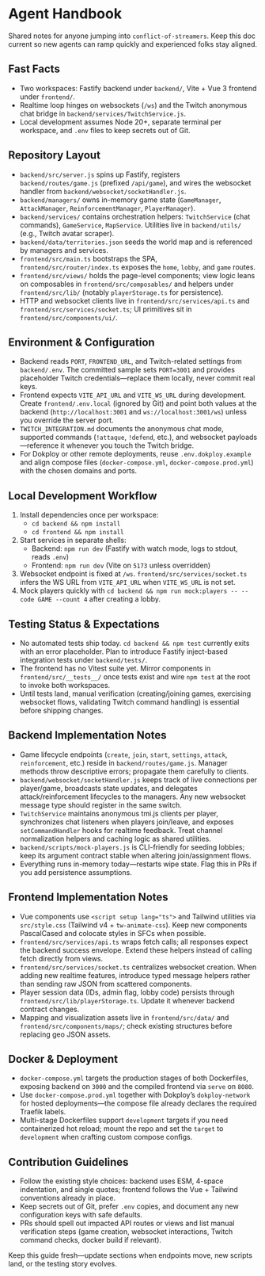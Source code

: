 # Agent Handbook

Shared notes for anyone jumping into `conflict-of-streamers`. Keep this doc current so new agents can ramp quickly and experienced folks stay aligned.

## Fast Facts
- Two workspaces: Fastify backend under `backend/`, Vite + Vue 3 frontend under `frontend/`.
- Realtime loop hinges on websockets (`/ws`) and the Twitch anonymous chat bridge in `backend/services/TwitchService.js`.
- Local development assumes Node 20+, separate terminal per workspace, and `.env` files to keep secrets out of Git.

## Repository Layout
- `backend/src/server.js` spins up Fastify, registers `backend/routes/game.js` (prefixed `/api/game`), and wires the websocket handler from `backend/websocket/socketHandler.js`.
- `backend/managers/` owns in-memory game state (`GameManager`, `AttackManager`, `ReinforcementManager`, `PlayerManager`).
- `backend/services/` contains orchestration helpers: `TwitchService` (chat commands), `GameService`, `MapService`. Utilities live in `backend/utils/` (e.g., Twitch avatar scraper).
- `backend/data/territories.json` seeds the world map and is referenced by managers and services.
- `frontend/src/main.ts` bootstraps the SPA, `frontend/src/router/index.ts` exposes the `home`, `lobby`, and `game` routes.
- `frontend/src/views/` holds the page-level components; view logic leans on composables in `frontend/src/composables/` and helpers under `frontend/src/lib/` (notably `playerStorage.ts` for persistence).
- HTTP and websocket clients live in `frontend/src/services/api.ts` and `frontend/src/services/socket.ts`; UI primitives sit in `frontend/src/components/ui/`.

## Environment & Configuration
- Backend reads `PORT`, `FRONTEND_URL`, and Twitch-related settings from `backend/.env`. The committed sample sets `PORT=3001` and provides placeholder Twitch credentials—replace them locally, never commit real keys.
- Frontend expects `VITE_API_URL` and `VITE_WS_URL` during development. Create `frontend/.env.local` (ignored by Git) and point both values at the backend (`http://localhost:3001` and `ws://localhost:3001/ws`) unless you override the server port.
- `TWITCH_INTEGRATION.md` documents the anonymous chat mode, supported commands (`!attaque`, `!defend`, etc.), and websocket payloads—reference it whenever you touch the Twitch bridge.
- For Dokploy or other remote deployments, reuse `.env.dokploy.example` and align compose files (`docker-compose.yml`, `docker-compose.prod.yml`) with the chosen domains and ports.

## Local Development Workflow
1. Install dependencies once per workspace:
   - `cd backend && npm install`
   - `cd frontend && npm install`
2. Start services in separate shells:
   - Backend: `npm run dev` (Fastify with watch mode, logs to stdout, reads `.env`)
   - Frontend: `npm run dev` (Vite on `5173` unless overridden)
3. Websocket endpoint is fixed at `/ws`. `frontend/src/services/socket.ts` infers the WS URL from `VITE_API_URL` when `VITE_WS_URL` is not set.
4. Mock players quickly with `cd backend && npm run mock:players -- --code GAME --count 4` after creating a lobby.

## Testing Status & Expectations
- No automated tests ship today. `cd backend && npm test` currently exits with an error placeholder. Plan to introduce Fastify inject-based integration tests under `backend/tests/`.
- The frontend has no Vitest suite yet. Mirror components in `frontend/src/__tests__/` once tests exist and wire `npm test` at the root to invoke both workspaces.
- Until tests land, manual verification (creating/joining games, exercising websocket flows, validating Twitch command handling) is essential before shipping changes.

## Backend Implementation Notes
- Game lifecycle endpoints (`create`, `join`, `start`, `settings`, `attack`, `reinforcement`, etc.) reside in `backend/routes/game.js`. Manager methods throw descriptive errors; propagate them carefully to clients.
- `backend/websocket/socketHandler.js` keeps track of live connections per player/game, broadcasts state updates, and delegates attack/reinforcement lifecycles to the managers. Any new websocket message type should register in the same switch.
- `TwitchService` maintains anonymous tmi.js clients per player, synchronizes chat listeners when players join/leave, and exposes `setCommandHandler` hooks for realtime feedback. Treat channel normalization helpers and caching logic as shared utilities.
- `backend/scripts/mock-players.js` is CLI-friendly for seeding lobbies; keep its argument contract stable when altering join/assignment flows.
- Everything runs in-memory today—restarts wipe state. Flag this in PRs if you add persistence assumptions.

## Frontend Implementation Notes
- Vue components use `<script setup lang="ts">` and Tailwind utilities via `src/style.css` (Tailwind v4 + `tw-animate-css`). Keep new components PascalCased and colocate styles in SFCs when possible.
- `frontend/src/services/api.ts` wraps fetch calls; all responses expect the backend success envelope. Extend these helpers instead of calling fetch directly from views.
- `frontend/src/services/socket.ts` centralizes websocket creation. When adding new realtime features, introduce typed message helpers rather than sending raw JSON from scattered components.
- Player session data (IDs, admin flag, lobby code) persists through `frontend/src/lib/playerStorage.ts`. Update it whenever backend contract changes.
- Mapping and visualization assets live in `frontend/src/data/` and `frontend/src/components/maps/`; check existing structures before replacing geo JSON assets.

## Docker & Deployment
- `docker-compose.yml` targets the production stages of both Dockerfiles, exposing backend on `3000` and the compiled frontend via `serve` on `8080`.
- Use `docker-compose.prod.yml` together with Dokploy’s `dokploy-network` for hosted deployments—the compose file already declares the required Traefik labels.
- Multi-stage Dockerfiles support `development` targets if you need containerized hot reload; mount the repo and set the `target` to `development` when crafting custom compose configs.

## Contribution Guidelines
- Follow the existing style choices: backend uses ESM, 4-space indentation, and single quotes; frontend follows the Vue + Tailwind conventions already in place.
- Keep secrets out of Git, prefer `.env` copies, and document any new configuration keys with safe defaults.
- PRs should spell out impacted API routes or views and list manual verification steps (game creation, websocket interactions, Twitch command checks, docker build if relevant).

Keep this guide fresh—update sections when endpoints move, new scripts land, or the testing story evolves.

